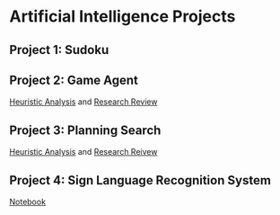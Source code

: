 # Artificial Intelligence Projects

## Project 1: Sudoku

## Project 2: Game Agent

[Heuristic Analysis](https://github.com/chengwang88/Artificial_Intelligence_Projects/blob/master/p2_game_agent/heuristic_analysis.pdf)
and [Research Review](https://github.com/chengwang88/Artificial_Intelligence_Projects/blob/master/p2_game_agent/research_review.pdf)

## Project 3: Planning Search

[Heuristic Analysis](https://github.com/chengwang88/Artificial_Intelligence_Projects/blob/master/p3_planning/heuristic_analysis_AIND_Planning.pdf)
and [Research Reivew](https://github.com/chengwang88/Artificial_Intelligence_Projects/blob/master/p3_planning/research_review_AIND_Planning.pdf)

## Project 4: Sign Language Recognition System

[Notebook](http://nbviewer.jupyter.org/github/chengwang88/Artificial_Intelligence_Projects/blob/master/p4_recognizer/asl_recognizer.ipynb)
